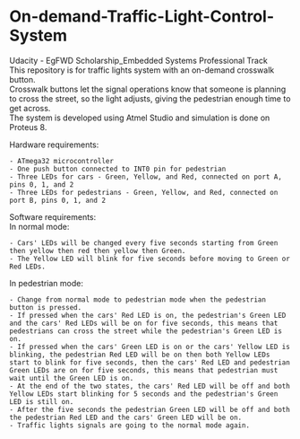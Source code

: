 # On-demand-Traffic-Light-Control-System
Udacity - EgFWD Scholarship_Embedded Systems Professional Track\
This repository is for traffic lights system with an on-demand crosswalk button.\
Crosswalk buttons let the signal operations know that someone is planning to cross the street, so the light adjusts, giving the pedestrian enough time to get across.\
The system is developed using Atmel Studio and simulation is done on Proteus 8.

Hardware requirements:

    - ATmega32 microcontroller
    - One push button connected to INT0 pin for pedestrian
    - Three LEDs for cars - Green, Yellow, and Red, connected on port A, pins 0, 1, and 2
    - Three LEDs for pedestrians - Green, Yellow, and Red, connected on port B, pins 0, 1, and 2

Software requirements:\
In normal mode:

    - Cars' LEDs will be changed every five seconds starting from Green then yellow then red then yellow then Green.
    - The Yellow LED will blink for five seconds before moving to Green or Red LEDs.

In pedestrian mode:

    - Change from normal mode to pedestrian mode when the pedestrian button is pressed.
    - If pressed when the cars' Red LED is on, the pedestrian's Green LED and the cars' Red LEDs will be on for five seconds, this means that pedestrians can cross the street while the pedestrian's Green LED is on.
    - If pressed when the cars' Green LED is on or the cars' Yellow LED is blinking, the pedestrian Red LED will be on then both Yellow LEDs start to blink for five seconds, then the cars' Red LED and pedestrian Green LEDs are on for five seconds, this means that pedestrian must wait until the Green LED is on.
    - At the end of the two states, the cars' Red LED will be off and both Yellow LEDs start blinking for 5 seconds and the pedestrian's Green LED is still on.
    - After the five seconds the pedestrian Green LED will be off and both the pedestrian Red LED and the cars' Green LED will be on.
    - Traffic lights signals are going to the normal mode again.
